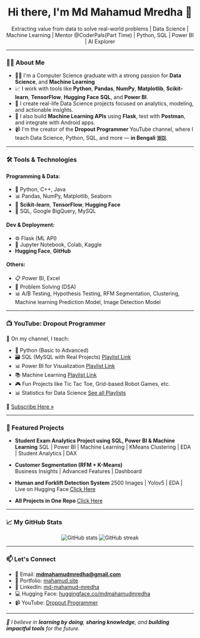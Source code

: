 <h1 align="center">Hi there, I'm Md Mahamud Mredha 👋</h1>
<p align="center">
  Extracting value from data to solve real-world problems | Data Science | Machine Learning | Mentor @CoderPals(Part Time) | Python, SQL | Power BI | AI Explorer 
</p>

---

### 🧑‍💻 About Me

- 👨‍🎓 I'm a Computer Science graduate with a strong passion for **Data Science**, and **Machine Learning**
- 📈 I work with tools like **Python**, **Pandas**, **NumPy**, **Matplotlib**, **Scikit-learn**, **TensorFlow**, **Hugging Face** **SQL**, and **Power BI**.
- 🤝 I create real-life Data Science projects focused on analytics, modeling, and actionable insights.
- 🔧 I also build **Machine Learning APIs** using **Flask**, test with **Postman**, and integrate with Android apps.
- 📹 I'm the creator of the **Dropout Programmer** YouTube channel, where I teach Data Science, Python, SQL, and more — **in Bengali 🇧🇩**.

---

### 🛠️ Tools & Technologies

#### Programming & Data:
- 🐍 Python, C++, Java
- 📊 Pandas, NumPy, Matplotlib, Seaborn
- 🤖 **Scikit-learn**, **TensorFlow**, **Hugging Face**
- 💾 SQL, Google BigQuery, MySQL

#### Dev & Deployment:
- ⚙️ Flask (ML API)
- 🧠 Jupyter Notebook, Colab, Kaggle
- **Hugging Face**, **GitHub**

#### Others:
- 📋 Power BI, Excel
- 🧠 Problem Solving (DSA)
- 📊 A/B Testing, Hypothesis Testing, RFM Segmentation, Clustering, Machine learning Prediction Model, Image Detection Model

---

### 📺 YouTube: Dropout Programmer

🎥 On my channel, I teach:

- 📘 Python (Basic to Advanced)
- 🗃️ SQL (MySQL with Real Projects) [Playlist Link](https://www.youtube.com/playlist?list=PLGvQDTPXnnfrfyBvSemI5sC8WVW0yfvw0)
- 📊 Power BI for Visualization [Playlist Link](https://www.youtube.com/playlist?list=PLGvQDTPXnnfpfA1gvdJdfWZIzRIAR5NeB)
- 📚 Machine Learning [Playlist Link](https://www.youtube.com/playlist?list=PLGvQDTPXnnfrfyBvSemI5sC8WVW0yfvw0)
- 🎮 Fun Projects like Tic Tac Toe, Grid-based Robot Games, etc.
- 📊 Statistics for Data Science
 [See all Playlists](https://www.youtube.com/@DropoutProgrammer/playlists)

🔗 [Subscribe Here »](https://www.youtube.com/@DropoutProgrammer)

---

### 📌 Featured Projects

- **Student Exam Analytics Project using SQL, Power BI & Machine Learning**
  SQL | Power BI | Machine Learning | KMeans Clustering | EDA | Student Analytics | DAX
  
- **Customer Segmentation (RFM + K-Means)**  
  Business Insights | Advanced Features | Dashboard 

- **Human and Forklift Detection System**
  2500 Images | Yolov5 | EDA | Live on Hugging Face [Click Here](https://huggingface.co/spaces/mdmahamudmredha/Human_And_Forklift_Detection_Just_HF)

- **All Projects in One Repo** [Click Here](https://github.com/mdmahamudmredha/All-Projects)

---

### 📈 My GitHub Stats

<p align="center">
  <img src="https://github-readme-stats.vercel.app/api?username=mdmahamudmredha&show_icons=true&theme=tokyonight" alt="GitHub stats" />
  <img src="https://github-readme-streak-stats.herokuapp.com/?user=mdmahamudmredha&theme=tokyonight" alt="GitHub streak" />
</p>

---

### 📫 Let's Connect

- 📧 Email: **mdmahamudmredha@gmail.com**
- 🧾 Portfolio: [mahamud.site](https://www.mahamud.site)
- 🔗 LinkedIn: [md-mahamud-mredha](https://www.linkedin.com/in/md-mahamud-mredha-294046208/)
- 💻 Hugging Face: [huggingface.co/mdmahamudmredha](https://huggingface.co/mdmahamudmredha)
- 📹 YouTube: [Dropout Programmer](https://www.youtube.com/@DropoutProgrammer)

---

_🚀 I believe in **learning by doing**, **sharing knowledge**, and **building impactful tools** for the future._
